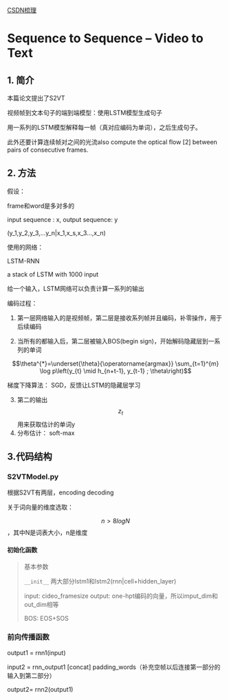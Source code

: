 [CSDN梳理]()

# Sequence to Sequence – Video to Text

## 1. 简介

本篇论文提出了S2VT

视频帧到文本句子的端到端模型：使用LSTM模型生成句子

用一系列的LSTM模型解释每一帧（真对应编码为单词），之后生成句子。

此外还要计算连续帧对之间的光流also compute the optical flow [2] between pairs of consecutive frames.

## 2. 方法

假设：

frame和word是多对多的

input sequence : x, output sequence: y

(y_1,y_2,y_3,...y_n|x_1,x_s,x_3...,x_n)

使用的网络：

LSTM-RNN

a stack of LSTM with 1000 input

给一个输入，LSTM网络可以负责计算一系列的输出

编码过程：

1. 第一层网络输入的是视频帧，第二层是接收系列帧并且编码，补零操作，用于后续编码

2. 当所有的都输入后，第二层被输入BOS(begin sign)，开始解码隐藏层到一系列的单词

$$\theta^{*}=\underset{\theta}{\operatorname{argmax}} \sum_{t=1}^{m} \log p\left(y_{t} \mid h_{n+t-1}, y_{t-1} ; \theta\right)$$

梯度下降算法： SGD，反馈让LSTM的隐藏层学习



3. 第二的输出$$z_t$$用来获取估计的单词y
4. 分布估计： soft-max
## 3.代码结构

### S2VTModel.py

根据S2VT有两层，encoding decoding

关于词向量的维度选取：

$$n>8logN$$  ，其中N是词表大小，n是维度

#### 初始化函数

> 基本参数
> 
>  ```__init__```
> 两大部分lstm1和lstm2(rnn|cell+hidden_layer)
>
> input: cideo_framesize output: one-hpt编码的向量，所以imput_dim和out_dim相等
>
> BOS: EOS+SOS

### 前向传播函数

output1 = rnn1(input)

input2 = rnn_output1 [concat] padding_words（补充空帧以后连接第一部分的输入到第二部分）

output2= rnn2(output1)
